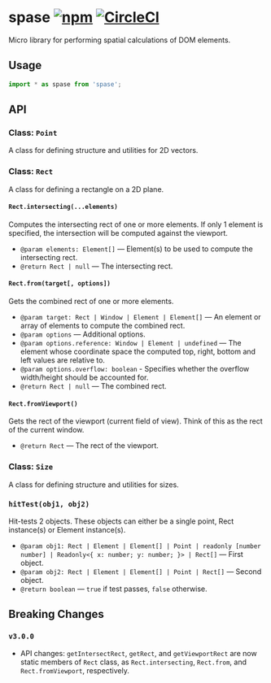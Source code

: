 # spase [![npm](https://img.shields.io/npm/v/spase.svg)](https://www.npmjs.com/package/spase) [![CircleCI](https://img.shields.io/circleci/build/github/andrewscwei/spase.svg)](https://circleci.com/gh/andrewscwei/spase)

Micro library for performing spatial calculations of DOM elements.

## Usage

```js
import * as spase from 'spase';
```

## API

### Class: `Point`

A class for defining structure and utilities for 2D vectors.

### Class: `Rect`

A class for defining a rectangle on a 2D plane.

#### `Rect.intersecting(...elements)`

Computes the intersecting rect of one or more elements. If only 1 element is specified, the intersection will be computed against the viewport.

- `@param elements: Element[]` — Element(s) to be used to compute the intersecting rect.
- `@return Rect | null` — The intersecting rect.

#### `Rect.from(target[, options])`

Gets the combined rect of one or more elements.

- `@param target: Rect | Window | Element | Element[]` — An element or array of elements to compute the combined rect.
- `@param options` — Additional options.
- `@param options.reference: Window | Element | undefined` — The element whose coordinate space the computed top, right, bottom and left values are relative to.
- `@param options.overflow: boolean` - Specifies whether the overflow width/height should be accounted for.
- `@return Rect | null` — The combined rect.

#### `Rect.fromViewport()`

Gets the rect of the viewport (current field of view). Think of this as the rect of the current window.

- `@return Rect` — The rect of the viewport.

### Class: `Size`

A class for defining structure and utilities for sizes.

### `hitTest(obj1, obj2)`

Hit-tests 2 objects. These objects can either be a single point, Rect instance(s) or Element instance(s).

- `@param obj1: Rect | Element | Element[] | Point | readonly [number number] | Readonly<{ x: number; y: number; }> | Rect[]` — First object.
- `@param obj2: Rect | Element | Element[] | Point | Rect[]` — Second object.
- `@return boolean` — `true` if test passes, `false` otherwise.

## Breaking Changes

### `v3.0.0`

- API changes: `getIntersectRect`, `getRect`, and `getViewportRect` are now static members of `Rect` class, as `Rect.intersecting`, `Rect.from`, and `Rect.fromViewport`, respectively.
